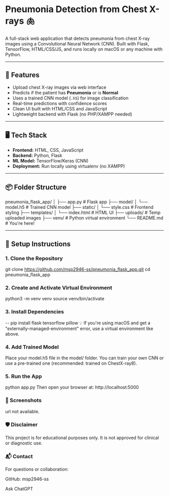 # Pneumonia Detection from Chest X-rays 🫁

A full-stack web application that detects pneumonia from chest X-ray images using a Convolutional Neural Network (CNN). Built with Flask, TensorFlow, HTML/CSS/JS, and runs locally on macOS or any machine with Python.

---

## 🚀 Features

- Upload chest X-ray images via web interface
- Predicts if the patient has **Pneumonia** or is **Normal**
- Uses a trained CNN model (`.h5`) for image classification
- Real-time predictions with confidence scores
- Clean UI built with HTML/CSS and JavaScript
- Lightweight backend with Flask (no PHP/XAMPP needed)

---

## 🖥️ Tech Stack

- **Frontend:** HTML, CSS, JavaScript
- **Backend:** Python, Flask
- **ML Model:** TensorFlow/Keras (CNN)
- **Deployment:** Run locally using virtualenv (no XAMPP)

---

## 📦 Folder Structure

pneumonia_flask_app/
│
├── app.py # Flask app
├── model/
│ └── model.h5 # Trained CNN model
├── static/
│ └── style.css # Frontend styling
├── templates/
│ └── index.html # HTML UI
├── uploads/ # Temp uploaded images
├── venv/ # Python virtual environment
└── README.md # You're here!

---

## 🔧 Setup Instructions

### 1. Clone the Repository

git clone https://github.com/msp2946-ss/pneumonia_flask_app.git
cd pneumonia_flask_app

### 2. Create and Activate Virtual Environment

python3 -m venv venv
source venv/bin/activate

### 3. Install Dependencies

-- pip install flask tensorflow pillow
💡 If you're using macOS and get a "externally-managed-environment" error, use a virtual environment like above.

### 4. Add Trained Model
Place your model.h5 file in the model/ folder.
You can train your own CNN or use a pre-trained one (recommended: trained on ChestX-ray8).

### 5. Run the App

python app.py
Then open your browser at:
http://localhost:5000

### 📸 Screenshots
url not available.

### 🛡 Disclaimer
This project is for educational purposes only. It is not approved for clinical or diagnostic use.

### 📬 Contact
For questions or collaboration:

GitHub: msp2946-ss









Ask ChatGPT
